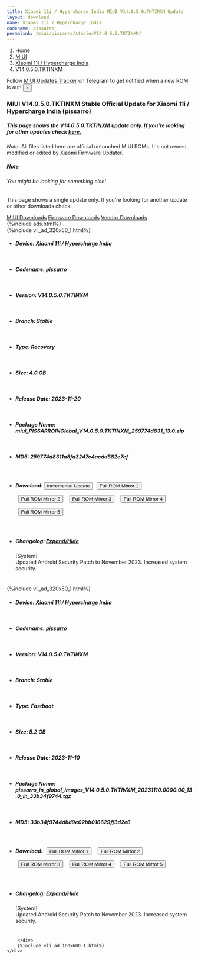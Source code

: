 ```yaml
---
title: Xiaomi 11i / Hypercharge India MIUI V14.0.5.0.TKTINXM Update
layout: download
name: Xiaomi 11i / Hypercharge India
codename: pissarro
permalink: /miui/pissarro/stable/V14.0.5.0.TKTINXM/
---
```

<nav aria-label="breadcrumb">
    <ol class="breadcrumb">
        <li class="breadcrumb-item"><a href="/">Home</a></li>
        <li class="breadcrumb-item"><a href="/miui/">MIUI</a></li>
        <li class="breadcrumb-item"><a href="/miui/pissarro/">Xiaomi 11i / Hypercharge India</a></li>
        <li class="breadcrumb-item active" aria-current="page">V14.0.5.0.TKTINXM</li>
    </ol>
</nav>
<div class="alert alert-primary alert-dismissible fade show" role="alert">
    Follow <a href="https://t.me/MIUIUpdatesTracker" class="alert-link">MIUI Updates Tracker</a> on Telegram to get
    notified when a new ROM is out!
    <button type="button" class="close" data-dismiss="alert" aria-label="Close">
        <span aria-hidden="true">&times;</span>
    </button>
</div>
<div class="col-12 mx-auto">
    <h3 class="title bg-light p-2 rounded">MIUI V14.0.5.0.TKTINXM Stable Official Update for Xiaomi 11i / Hypercharge India (pissarro)</h3>
    <h5>This page shows the V14.0.5.0.TKTINXM update only. If you're looking for other updates check
        <a href="/miui/pissarro/">here.</a></h5>
    <p><i>Note: </i>All files listed here are official untouched MIUI ROMs.
        It's not owned, modified or edited by Xiaomi Firmware Updater.</p>
    <div class="card">
        <div class="card-body">
            <h5 class="card-title">Note</h5>
            <h6 class="card-subtitle mb-2 text-muted">You might be looking for something else!</h6>
            <p class="card-text">This page shows a single update only.
                If you're looking for another update or other downloads check:</p>
            <a href="/miui/" class="card-link">MIUI Downloads</a>
            <a href="/firmware/" class="card-link">Firmware Downloads</a>
            <a href="/vendor/" class="card-link">Vendor Downloads</a>
        </div>
    </div>
    {%include ads.html%}
    <div class="row justify-content-center">
        <div class="col-10" id="downloads">
                    <div class="card card-body">
            {%include vli_ad_320x50_1.html%}
            <ul class="list-unstyled">
                <li style="padding-bottom: 10px;">
                    <h5><b>Device: </b>Xiaomi 11i / Hypercharge India</h5>
                </li>
                <li style="padding-bottom: 10px;">
                    <h5><b>Codename: </b> <a href="/miui/pissarro/" target="_blank">pissarro</a> </h5>
                </li>
                <li style="padding-bottom: 10px;">
                    <h5><b>Version: </b>V14.0.5.0.TKTINXM</h5>
                </li>
                <li style="padding-bottom: 10px;">
                    <h5><b>Branch: </b>Stable</h5>
                </li>
                <li style="padding-bottom: 10px;">
                    <h5><b>Type: </b>Recovery</h5>
                </li>
                <li style="padding-bottom: 10px;">
                    <h5><b>Size: </b>4.0 GB</h5>
                </li>
                <li style="padding-bottom: 10px;">
                    <h5><b>Release Date: </b>2023-11-20</h5>
                </li>
                <li style="padding-bottom: 10px;">
                    <h5><b>Package Name: </b><span id="filename" class="text-dark">miui_PISSARROINGlobal_V14.0.5.0.TKTINXM_259774d831_13.0.zip</span></h5>
                </li>
                <li style="padding-bottom: 10px;">
                    <h5><b>MD5: </b><span id="md5" class="text-muted">259774d8311a8fa3247c4acdd582e7ef</span></h5>
                </li>
                <li style="padding-bottom: 10px;">
                    <h5><b>Download: </b><button type="button" id="incremental_download" class="btn btn-warning" onclick="window.open('https://bigota.d.miui.com/V14.0.5.0.TKTINXM/miui-blockota-pissarro_in_global-V14.0.4.0.TKTINXM-V14.0.5.0.TKTINXM-f6e10d8a1f-13.0.zip', '_blank');"><i class="fa fa-download"></i> Incremental Update</button> <button type="button" id="download" class="btn btn-primary" style="margin: 7px;" onclick="window.open('https://cdn-ota.azureedge.net/V14.0.5.0.TKTINXM/miui_PISSARROINGlobal_V14.0.5.0.TKTINXM_259774d831_13.0.zip', '_blank');"><i class="fa fa-download"></i> Full ROM Mirror 1</button> <button type="button" id="download" class="btn btn-primary" style="margin: 7px;" onclick="window.open('https://bn.d.miui.com/V14.0.5.0.TKTINXM/miui_PISSARROINGlobal_V14.0.5.0.TKTINXM_259774d831_13.0.zip', '_blank');"><i class="fa fa-download"></i> Full ROM Mirror 2</button> <button type="button" id="download" class="btn btn-primary" style="margin: 7px;" onclick="window.open('https://ks3orig.bigota.d.miui.com/V14.0.5.0.TKTINXM/miui_PISSARROINGlobal_V14.0.5.0.TKTINXM_259774d831_13.0.zip', '_blank');"><i class="fa fa-download"></i> Full ROM Mirror 3</button> <button type="button" id="download" class="btn btn-primary" style="margin: 7px;" onclick="window.open('https://airtel.bigota.d.miui.com/V14.0.5.0.TKTINXM/miui_PISSARROINGlobal_V14.0.5.0.TKTINXM_259774d831_13.0.zip', '_blank');"><i class="fa fa-download"></i> Full ROM Mirror 4</button> <button type="button" id="download" class="btn btn-primary" style="margin: 7px;" onclick="window.open('https://hugeota.d.miui.com/V14.0.5.0.TKTINXM/miui_PISSARROINGlobal_V14.0.5.0.TKTINXM_259774d831_13.0.zip', '_blank');"><i class="fa fa-download"></i> Full ROM Mirror 5</button></h5>
                </li>
                <li style="padding-bottom: 10px;">
                    <h5><b>Changelog: </b><a href="#pissarro_1_changelog" data-toggle="collapse" role="button"
                            aria-expanded="false" aria-controls="pissarro_1_changelog"> <i class="fa fa-arrow-down"
                                aria-hidden="true"></i> Expand/Hide</a></h5>
                    <div class="collapse" id="pissarro_1_changelog">
                        <p id="changelog_text">[System]<br>Updated Android Security Patch to November 2023. Increased system security.</p>
                    </div>
                </li>
            </ul>
        </div>
        <div class="card card-body">
            {%include vli_ad_320x50_1.html%}
            <ul class="list-unstyled">
                <li style="padding-bottom: 10px;">
                    <h5><b>Device: </b>Xiaomi 11i / Hypercharge India</h5>
                </li>
                <li style="padding-bottom: 10px;">
                    <h5><b>Codename: </b> <a href="/miui/pissarro/" target="_blank">pissarro</a> </h5>
                </li>
                <li style="padding-bottom: 10px;">
                    <h5><b>Version: </b>V14.0.5.0.TKTINXM</h5>
                </li>
                <li style="padding-bottom: 10px;">
                    <h5><b>Branch: </b>Stable</h5>
                </li>
                <li style="padding-bottom: 10px;">
                    <h5><b>Type: </b>Fastboot</h5>
                </li>
                <li style="padding-bottom: 10px;">
                    <h5><b>Size: </b>5.2 GB</h5>
                </li>
                <li style="padding-bottom: 10px;">
                    <h5><b>Release Date: </b>2023-11-10</h5>
                </li>
                <li style="padding-bottom: 10px;">
                    <h5><b>Package Name: </b><span id="filename" class="text-dark">pissarro_in_global_images_V14.0.5.0.TKTINXM_20231110.0000.00_13.0_in_33b34f9744.tgz</span></h5>
                </li>
                <li style="padding-bottom: 10px;">
                    <h5><b>MD5: </b><span id="md5" class="text-muted">33b34f9744dbd9e02bb016629ff3d2e6</span></h5>
                </li>
                <li style="padding-bottom: 10px;">
                    <h5><b>Download: </b> <button type="button" id="download" class="btn btn-primary" style="margin: 7px;" onclick="window.open('https://cdn-ota.azureedge.net/V14.0.5.0.TKTINXM/pissarro_in_global_images_V14.0.5.0.TKTINXM_20231110.0000.00_13.0_in_33b34f9744.tgz', '_blank');"><i class="fa fa-download"></i> Full ROM Mirror 1</button> <button type="button" id="download" class="btn btn-primary" style="margin: 7px;" onclick="window.open('https://bn.d.miui.com/V14.0.5.0.TKTINXM/pissarro_in_global_images_V14.0.5.0.TKTINXM_20231110.0000.00_13.0_in_33b34f9744.tgz', '_blank');"><i class="fa fa-download"></i> Full ROM Mirror 2</button> <button type="button" id="download" class="btn btn-primary" style="margin: 7px;" onclick="window.open('https://ks3orig.bigota.d.miui.com/V14.0.5.0.TKTINXM/pissarro_in_global_images_V14.0.5.0.TKTINXM_20231110.0000.00_13.0_in_33b34f9744.tgz', '_blank');"><i class="fa fa-download"></i> Full ROM Mirror 3</button> <button type="button" id="download" class="btn btn-primary" style="margin: 7px;" onclick="window.open('https://airtel.bigota.d.miui.com/V14.0.5.0.TKTINXM/pissarro_in_global_images_V14.0.5.0.TKTINXM_20231110.0000.00_13.0_in_33b34f9744.tgz', '_blank');"><i class="fa fa-download"></i> Full ROM Mirror 4</button> <button type="button" id="download" class="btn btn-primary" style="margin: 7px;" onclick="window.open('https://hugeota.d.miui.com/V14.0.5.0.TKTINXM/pissarro_in_global_images_V14.0.5.0.TKTINXM_20231110.0000.00_13.0_in_33b34f9744.tgz', '_blank');"><i class="fa fa-download"></i> Full ROM Mirror 5</button></h5>
                </li>
                <li style="padding-bottom: 10px;">
                    <h5><b>Changelog: </b><a href="#pissarro_2_changelog" data-toggle="collapse" role="button"
                            aria-expanded="false" aria-controls="pissarro_2_changelog"> <i class="fa fa-arrow-down"
                                aria-hidden="true"></i> Expand/Hide</a></h5>
                    <div class="collapse" id="pissarro_2_changelog">
                        <p id="changelog_text">[System]<br>Updated Android Security Patch to November 2023. Increased system security.</p>
                    </div>
                </li>
            </ul>
        </div>

        </div>
        {%include vli_ad_160x600_1.html%}
    </div>
</div>
